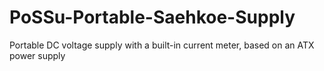 # PoSSu-Portable-Saehkoe-Supply
Portable DC voltage supply with a built-in current meter, based on an ATX power supply
